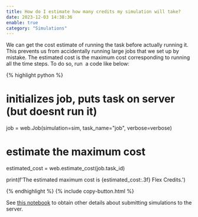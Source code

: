```yaml
---
title: How do I estimate how many credits my simulation will take?
date: 2023-12-03 14:38:36
enable: true
category: "Simulations"
---
```

We can get the cost estimate of running the task before actually running it. This prevents us from accidentally running large jobs that we set up by mistake. The estimated cost is the maximum cost corresponding to running all the time steps. To do so, run&nbsp; a code like below:

<div markdown class="code-snippet">{% highlight python %}

# initializes job, puts task on server (but doesnt run it)
job = web.Job(simulation=sim, task_name="job", verbose=verbose)

# estimate the maximum cost
estimated_cost = web.estimate_cost(job.task_id)

print(f'The estimated maximum cost is {estimated_cost:.3f} Flex Credits.')

{% endhighlight %}
{% include copy-button.html %}</div>

See [this notebook](https://docs.flexcompute.com/projects/tidy3d/en/latest/notebooks/WebAPI.html) to obtain other details about submitting simulations to the server.
